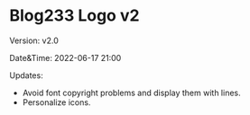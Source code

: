 # Blog233 Logo v2

Version: v2.0

Date&Time: 2022-06-17 21:00

Updates:
- Avoid font copyright problems and display them with lines.
- Personalize icons.
